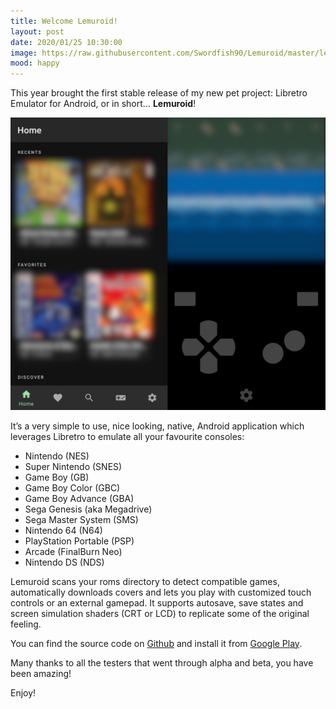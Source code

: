 ```yaml
---
title: Welcome Lemuroid!
layout: post
date: 2020/01/25 10:30:00
image: https://raw.githubusercontent.com/Swordfish90/Lemuroid/master/lemuroid-app/icon/lemuroid_web.png
mood: happy
---
```


This year brought the first stable release of my new pet project: Libretro Emulator for Android, or in short... **Lemuroid**!

![screens](assets/images/2020-01-25-welcome-lemuroid-screens.jpg)

It’s a very simple to use, nice looking, native, Android application which leverages Libretro to emulate all your favourite consoles:

* Nintendo (NES)
* Super Nintendo (SNES)
* Game Boy (GB)
* Game Boy Color (GBC)
* Game Boy Advance (GBA)
* Sega Genesis (aka Megadrive)
* Sega Master System (SMS)
* Nintendo 64 (N64)
* PlayStation Portable (PSP)
* Arcade (FinalBurn Neo)
* Nintendo DS (NDS)

Lemuroid scans your roms directory to detect compatible games, automatically downloads covers and lets you play with customized touch controls or an external gamepad. It supports autosave, save states and screen simulation shaders (CRT or LCD) to replicate some of the original feeling.

You can find the source code on [Github](https://github.com/Swordfish90/Lemuroid) and install it from [Google Play](https://play.google.com/store/apps/details?id=com.swordfish.lemuroid).

Many thanks to all the testers that went through alpha and beta, you have been amazing!

Enjoy!
